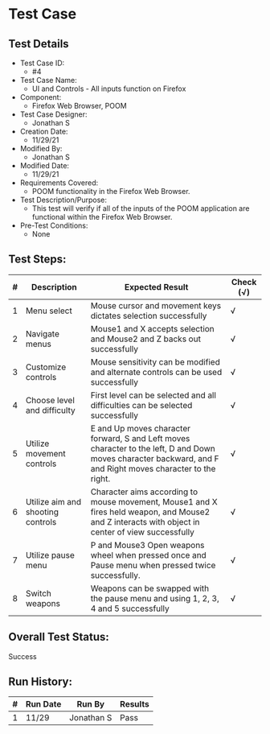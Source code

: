 # Test Case 

## Test Details

* Test Case ID:
  * #4
* Test Case Name:
  * UI and Controls - All inputs function on Firefox
* Component: 
  * Firefox Web Browser, POOM
* Test Case Designer:
  * Jonathan S
* Creation Date:
  * 11/29/21
* Modified By:
  * Jonathan S
* Modified Date:
  * 11/29/21
* Requirements Covered:
  * POOM functionality in the Firefox Web Browser.
* Test Description/Purpose:
  * This test will verify if all of the inputs of the POOM application are functional within the Firefox Web Browser.
* Pre-Test Conditions:
  * None
## Test Steps: 
| # | Description | Expected Result | Check (√) |
| --- | --- | --- | --- |
| 1 |Menu select|Mouse cursor and movement keys dictates selection successfully|√|			
| 2 |Navigate menus|Mouse1 and X accepts selection and Mouse2 and Z backs out successfully|√|  
| 3 |Customize controls|Mouse sensitivity can be modified and alternate controls can be used successfully|√|			
| 4 |Choose level and difficulty|First level can be selected and all difficulties can be selected successfully|√|			
| 5 |Utilize movement controls|E and Up moves character forward, S and Left moves character to the left, D  and Down moves character backward, and F and Right moves character to the right.|√|		
| 6 |Utilize aim and shooting controls|Character aims according to mouse movement, Mouse1 and X fires held weapon, and Mouse2 and Z interacts with object in center of view successfully|√|
| 7 |Utilize pause menu|P and Mouse3 Open weapons wheel when pressed once and Pause menu when pressed twice successfully.|√|
| 8 |Switch weapons|Weapons can be swapped with the pause menu and using 1, 2, 3, 4 and 5 successfully|√|

## Overall Test Status:
Success


## Run History:
| # |	Run Date |	Run By |	Results |
| --- | --- | --- | --- |
| 1 |11/29| Jonathan S |Pass|			

